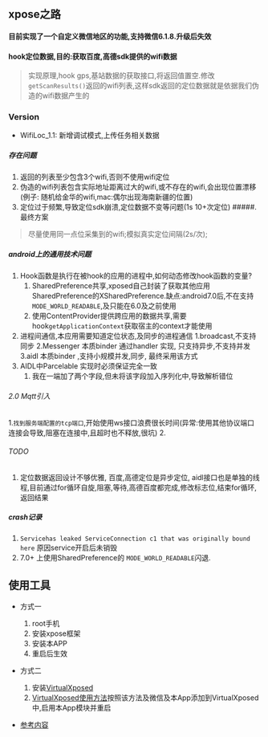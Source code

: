 ## xpose之路

#### 目前实现了一个自定义微信地区的功能,支持微信6.1.8.升级后失效 
#### hook定位数据,目的:获取百度,高德sdk提供的wifi数据
> 实现原理,hook gps,基站数据的获取接口,将返回值置空.修改`getScanResults()`返回的wifi列表,这样sdk返回的定位数据就是依据我们伪造的wifi数据产生的

### Version

* WifiLoc_1.1: 新增调试模式,上传任务相关数据


##### 存在问题
1. 返回的列表至少包含3个wifi,否则不使用wifi定位
2. 伪造的wifi列表包含实际地址距离过大的wifi,或不存在的wifi,会出现位置漂移(例子: 随机给金华的wifi,mac:偶尔出现海南新疆的位置)
3. 定位过于频繁,导致定位sdk崩溃,定位数据不变等问题(1s 10+次定位)
#####.最终方案
> 尽量使用同一点位采集到的wifi;模拟真实定位间隔(2s/次);

##### android上的通用技术问题
1. Hook函数是执行在被hook的应用的进程中,如何动态修改hook函数的变量?
    1. SharedPreference共享,xposed自己封装了获取其他应用SharedPreference的XSharedPreference.缺点:android7.0后,不在支持`MODE_WORLD_READABLE`,及只能在6.0及之前使用
    2. 使用ContentProvider提供跨应用的数据共享,需要hook`getApplicationContext`获取宿主的context才能使用
2. 进程间通信,本应用需要知道定位状态,及同步的进程通信
    1.broadcast,不支持同步
    2.Messenger 本质binder 通过handler 实现, 只支持异步,不支持并发
    3.aidl 本质binder ,支持小规模并发,同步, 最终采用该方式
3. AIDL中Parcelable 实现时必须保证完全一致
   1. 我在一端加了两个字段,但未将该字段加入序列化中,导致解析错位


###### 2.0 Mqtt引入
1.```找到服务端配置的tcp端口```,开始使用ws接口浪费很长时间(异常:使用其他协议端口连接会导致,阻塞在连接中,且超时也不释放,很坑)
2.
###### TODO
1. 定位数据返回设计不够优雅, 百度,高德定位是异步定位, aidl接口也是单独的线程,目前通过for循环自旋,阻塞,等待,高德百度都完成,修改标志位,结束for循环,返回结果

##### crash记录
1. `Servicehas leaked ServiceConnection c1 that was originally bound here` 原因service开启后未销毁
2. 7.0+ 上使用SharedPreference的 `MODE_WORLD_READABLE`闪退.
## 使用工具
* 方式一

    1. root手机
    2. 安装xpose框架
    3. 安装本APP
    4. 重启后生效

* 方式二

    1. 安装[VirtualXposed](https://github.com/android-hacker/VirtualXposed/releases)
    2. [VirtualXposed使用方法](https://www.jianshu.com/p/8cb84bad1e7f)按照该方法及微信及本App添加到VirtualXposed中,启用本App模块并重启


* [参考内容](https://juejin.im/post/5bfed63ce51d457ce0451ff6)
